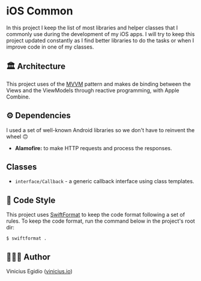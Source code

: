 # iOS Common

In this project I keep the list of most libraries and helper classes that I commonly use during the development of my iOS apps. I will try to keep this project updated constantly as I find better libraries to do the tasks or when I improve code in one of my classes.

## 🏛️ Architecture

This project uses of the [MVVM](https://en.wikipedia.org/wiki/Model–view–viewmodel) pattern and makes de binding between the Views and the ViewModels through reactive programming, with Apple Combine.

## ⚙️ Dependencies

I used a set of well-known Android libraries so we don't have to reinvent the wheel 🙃

* __Alamofire:__ to make HTTP requests and process the responses.

## Classes

* `interface/Callback` - a generic callback interface using class templates.

## 🎨 Code Style

This project uses [SwiftFormat](https://github.com/nicklockwood/SwiftFormat) to keep the code format following a set of rules. To keep the code format, run the command below in the project's root dir:

```
$ swiftformat .
```

## 👨🏾‍💻 Author

Vinicius Egidio ([vinicius.io](http://vinicius.io))
